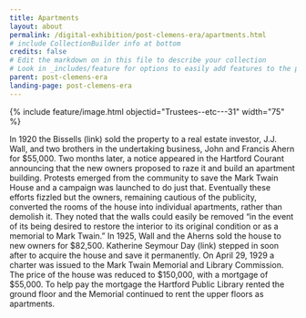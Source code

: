 ```yaml
---
title: Apartments
layout: about
permalink: /digital-exhibition/post-clemens-era/apartments.html
# include CollectionBuilder info at bottom
credits: false
# Edit the markdown on in this file to describe your collection
# Look in _includes/feature for options to easily add features to the page
parent: post-clemens-era
landing-page: post-clemens-era
---
```


{% include feature/image.html objectid="Trustees--etc---31" width="75" %}

In 1920 the Bissells (link) sold the property to a real estate investor, J.J. Wall, and two brothers in the undertaking business, John and Francis Ahern for $55,000. Two months later, a notice appeared in the Hartford Courant announcing that the new owners proposed to raze it and build an apartment building. Protests emerged from the community to save the Mark Twain House and a campaign was launched to do just that. Eventually these efforts fizzled but the owners, remaining cautious of the publicity, converted the rooms of the house into individual apartments, rather than demolish it. They noted that the walls could easily be removed “in the event of its being desired to restore the interior to its original condition or as a memorial to Mark Twain.” In 1925, Wall and the Aherns sold the house to new owners for $82,500. Katherine Seymour Day (link) stepped in soon after to acquire the house and save it permanently. On April 29, 1929 a charter was issued to the Mark Twain Memorial and Library Commission. The price of the house was reduced to $150,000, with a mortgage of $55,000. To help pay the mortgage the Hartford Public Library rented the ground floor and the Memorial continued to rent the upper floors as apartments.